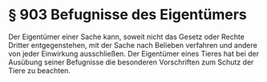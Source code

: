 # § 903 Befugnisse des Eigentümers
Der Eigentümer einer Sache kann, soweit nicht das Gesetz oder Rechte Dritter entgegenstehen, mit der Sache nach Belieben verfahren und andere von jeder Einwirkung ausschließen. Der Eigentümer eines Tieres hat bei der Ausübung seiner Befugnisse die besonderen Vorschriften zum Schutz der Tiere zu beachten.